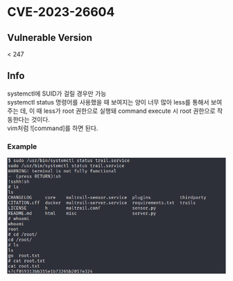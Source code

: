 # CVE-2023-26604

## Vulnerable Version
< 247

## Info
systemctl에 SUID가 걸릴 경우만 가능<br>
systemctl status 명령어를 사용했을 때 보여지는 양이 너무 많아 less를 통해서 보여주는 데, 이 때 less가 root 권한으로 실행돼 command execute 시 root 권한으로 작동한다는 것이다.<br>
vim처럼 ![command]를 하면 된다.

### Example
<img src="./Untitled.png">